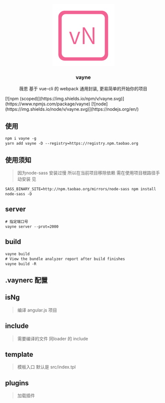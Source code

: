 <p align="center"><a href="https://github.com/xierenyuan/vayne/" target="_blank"><img src="./lib/config/vn.png"></a></p>
<h3 align="center">vayne</h3>
<p align="center">
  薇恩 基于 vue-cli 的 webpack 通用封装,  更易简单的开始你的项目
</p>
[![npm (scoped)](https://img.shields.io/npm/v/vayne.svg)](https://www.npmjs.com/package/vayne)
[![node](https://img.shields.io/node/v/vayne.svg)](https://nodejs.org/en/)

## 使用

```shell
npm i vayne -g
yarn add vayne -D --registry=https://registry.npm.taobao.org
```

## 使用须知
> 因为node-sass 安装过慢 所以在当前项目移除依赖 需在使用项目根路径手动安装 见

```shell
SASS_BINARY_SITE=http://npm.taobao.org/mirrors/node-sass npm install node-sass -D
```

## server

```shell
# 指定端口号
vayne server --prot=2000
```
## build
``` shell
vayne build
# View the bundle analyzer report after build finishes
vayne build -R
```

## .vaynerc 配置

## isNg 
> 编译 angular.js 项目

## include
>  需要编译的文件 同loader 的 include

## template
> 模板入口 默认是 src/index.tpl

## plugins
> 加载插件